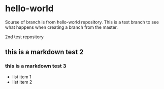 # hello-world
Sourse of branch is from hello-world repository. This is a test branch to see what happens when creating a branch from the master.

2nd test repository
## this is a markdown test 2
### this is a markdown test 3
* list item 1
* list item 2
